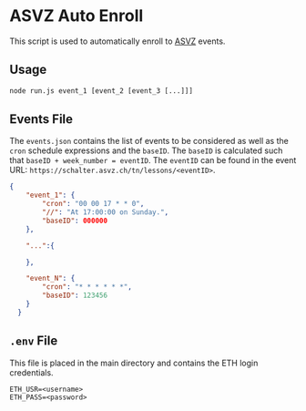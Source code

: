 # ASVZ Auto Enroll
This script is used to automatically enroll to [ASVZ](https://www.asvz.ch/) events.

## Usage
```bat
node run.js event_1 [event_2 [event_3 [...]]]
```

## Events File
The `events.json` contains the list of events to be considered as well as the `cron` schedule expressions and the `baseID`. The `baseID` is calculated such that `baseID + week_number = eventID`. The `eventID` can be found in the event URL: `https://schalter.asvz.ch/tn/lessons/<eventID>`.
```json
{
    "event_1": {
        "cron": "00 00 17 * * 0",
        "//": "At 17:00:00 on Sunday.",
        "baseID": 000000
    },

    "...":{

    },

    "event_N": {
        "cron": "* * * * * *",
        "baseID": 123456
    }
  }
  ```

## `.env` File
This file is placed in the main directory and contains the ETH login credentials.

```
ETH_USR=<username>
ETH_PASS=<password>
```